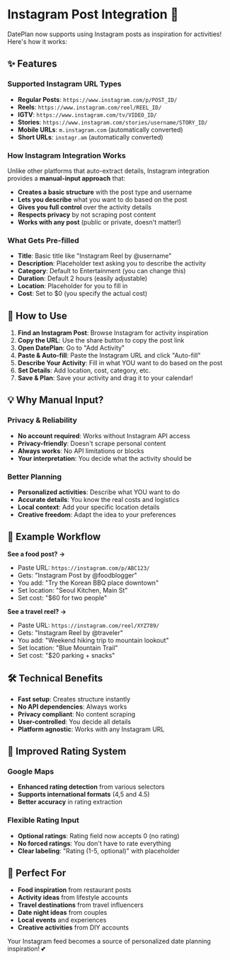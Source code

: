 # Instagram Post Integration 📸

DatePlan now supports using Instagram posts as inspiration for activities! Here's how it works:

## ✨ Features

### Supported Instagram URL Types
- **Regular Posts**: `https://www.instagram.com/p/POST_ID/`
- **Reels**: `https://www.instagram.com/reel/REEL_ID/`
- **IGTV**: `https://www.instagram.com/tv/VIDEO_ID/`
- **Stories**: `https://www.instagram.com/stories/username/STORY_ID/`
- **Mobile URLs**: `m.instagram.com` (automatically converted)
- **Short URLs**: `instagr.am` (automatically converted)

### How Instagram Integration Works
Unlike other platforms that auto-extract details, Instagram integration provides a **manual-input approach** that:

- **Creates a basic structure** with the post type and username
- **Lets you describe** what you want to do based on the post
- **Gives you full control** over the activity details
- **Respects privacy** by not scraping post content
- **Works with any post** (public or private, doesn't matter!)

### What Gets Pre-filled
- **Title**: Basic title like "Instagram Reel by @username"
- **Description**: Placeholder text asking you to describe the activity
- **Category**: Default to Entertainment (you can change this)
- **Duration**: Default 2 hours (easily adjustable)
- **Location**: Placeholder for you to fill in
- **Cost**: Set to $0 (you specify the actual cost)

## 🎯 How to Use

1. **Find an Instagram Post**: Browse Instagram for activity inspiration
2. **Copy the URL**: Use the share button to copy the post link
3. **Open DatePlan**: Go to "Add Activity"
4. **Paste & Auto-fill**: Paste the Instagram URL and click "Auto-fill"
5. **Describe Your Activity**: Fill in what YOU want to do based on the post
6. **Set Details**: Add location, cost, category, etc.
7. **Save & Plan**: Save your activity and drag it to your calendar!

## 💡 Why Manual Input?

### Privacy & Reliability
- **No account required**: Works without Instagram API access
- **Privacy-friendly**: Doesn't scrape personal content
- **Always works**: No API limitations or blocks
- **Your interpretation**: You decide what the activity should be

### Better Planning
- **Personalized activities**: Describe what YOU want to do
- **Accurate details**: You know the real costs and logistics
- **Local context**: Add your specific location details
- **Creative freedom**: Adapt the idea to your preferences

## 📱 Example Workflow

**See a food post? →** 
- Paste URL: `https://instagram.com/p/ABC123/`
- Gets: "Instagram Post by @foodblogger"
- You add: "Try the Korean BBQ place downtown"
- Set location: "Seoul Kitchen, Main St"
- Set cost: "$60 for two people"

**See a travel reel? →**
- Paste URL: `https://instagram.com/reel/XYZ789/`
- Gets: "Instagram Reel by @traveler"
- You add: "Weekend hiking trip to mountain lookout"
- Set location: "Blue Mountain Trail"
- Set cost: "$20 parking + snacks"

## 🛠️ Technical Benefits

- **Fast setup**: Creates structure instantly
- **No API dependencies**: Always works
- **Privacy compliant**: No content scraping
- **User-controlled**: You decide all details
- **Platform agnostic**: Works with any Instagram URL

## 🎨 Improved Rating System

### Google Maps
- **Enhanced rating detection** from various selectors
- **Supports international formats** (4,5 and 4.5)
- **Better accuracy** in rating extraction

### Flexible Rating Input
- **Optional ratings**: Rating field now accepts 0 (no rating)
- **No forced ratings**: You don't have to rate everything
- **Clear labeling**: "Rating (1-5, optional)" with placeholder

## 🚀 Perfect For

- **Food inspiration** from restaurant posts
- **Activity ideas** from lifestyle accounts  
- **Travel destinations** from travel influencers
- **Date night ideas** from couples
- **Local events** and experiences
- **Creative activities** from DIY accounts

Your Instagram feed becomes a source of personalized date planning inspiration! 💕
